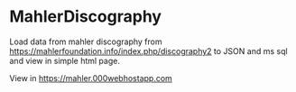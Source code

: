 # MahlerDiscography
Load data from mahler discography from  https://mahlerfoundation.info/index.php/discography2  to JSON and ms sql and view in simple html page.

View in https://mahler.000webhostapp.com
